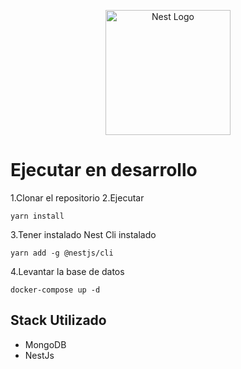 <p align="center">
  <a href="http://nestjs.com/" target="blank"><img src="https://nestjs.com/img/logo-small.svg" width="200" alt="Nest Logo" /></a>
</p>

# Ejecutar en desarrollo 
1.Clonar el repositorio
2.Ejecutar

```
yarn install
```

3.Tener instalado Nest Cli instalado

```
yarn add -g @nestjs/cli
```

4.Levantar la base de datos
```
docker-compose up -d
```


## Stack Utilizado
* MongoDB
* NestJs

